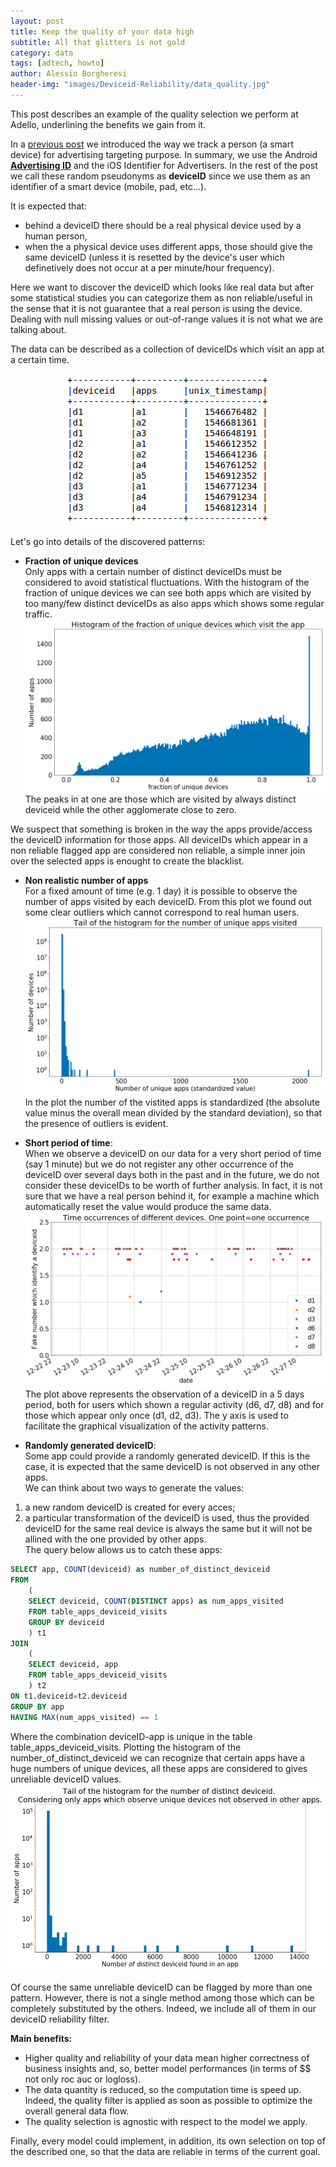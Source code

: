 ```yaml
---
layout: post
title: Keep the quality of your data high
subtitle: All that glitters is not gold
category: data
tags: [adtech, howto]
author: Alessio Borgheresi
header-img: "images/Deviceid-Reliability/data_quality.jpg"
---
```


This post describes an example of the quality selection we perform at Adello, underlining the benefits we gain from it.

In a [previous post](https://adello.github.io/Tracking/) we introduced the way we track a person (a smart device) for advertising targeting purpose.
In summary, we use the Android **[Advertising ID](https://support.google.com/googleplay/android-developer/answer/6048248?hl=en)** and the iOS Identifier for Advertisers. 
In the rest of the post we call these random pseudonyms as **deviceID** since we use them as an identifier of a smart device (mobile, pad, etc...).

It is expected that:
- behind a deviceID there should be a real physical device used by a human person, 
- when the a physical device uses different apps, those should give the same deviceID (unless it is resetted by the device's user which definetively does not occur at a per minute/hour frequency).

Here we want to discover the deviceID which looks like real data but after some statistical studies you can categorize them as non reliable/useful in the sense that it is not guarantee that a real person is using the device.
Dealing with null missing values or out-of-range values it is not what we are talking about.

The data can be described as a collection of deviceIDs which visit an app at a certain time.
<p align="center"> <img src="../images/Deviceid-Reliability/table_data_example.png"> </p>


Let's go into details of the discovered patterns:

* **Fraction of unique devices**<br/>
Only apps with a certain number of distinct deviceIDs must be considered to avoid statistical fluctuations.
With the histogram of the fraction of unique devices we can see both apps which are visited by too many/few distinct deviceIDs as also apps which shows some regular traffic.
![frac_uniq_dev](../images/Deviceid-Reliability/fraction_unique_devices.png)
The peaks in at one are those which are visited by always distinct deviceid while the other agglomerate close to zero.

We suspect that something is broken in the way the apps provide/access the deviceID information for those apps.
All deviceIDs which appear in a non reliable flagged app are considered non reliable, a simple inner join over the selected apps is enought to create the blacklist.


* **Non realistic number of apps**<br/>
For a fixed amount of time (e.g. 1 day) it is possible to observe the number of apps visited by each deviceID.
From this plot we found out some clear outliers which cannot correspond to real human users.
![num_uniqu_apps](../images/Deviceid-Reliability/num_unique_apps.png)
In the plot the number of the vistited apps is standardized (the absolute value minus the overall mean divided by the standard deviation), so that the presence of outliers is evident.


* **Short period of time**:<br/>
When we observe a deviceID on our data for a very short period of time (say 1 minute) but we do not register any other occurrence of the deviceID over several days both in the past and in the future, we do not consider these deviceIDs to be worth of further analysis.
In fact, it is not sure that we have a real person behind it, for example a machine which automatically reset the value would produce the same data.
![one_over_more_days](../images/Deviceid-Reliability/only_1_observations_over_days.png)
The plot above represents the observation of a deviceID in a 5 days period, both for users which shown a regular activity (d6, d7, d8) and for those which appear only once (d1, d2, d3).
The y axis is used to facilitate the graphical visualization of the activity patterns.


* **Randomly generated deviceID**:<br/>
Some app could provide a randomly generated deviceID.
If this is the case, it is expected that the same deviceID is not observed in any other apps.<br/>
We can think about two ways to generate the values:
1) a new random deviceID is created for every acces;
2) a particular transformation of the deviceID is used, thus the provided deviceID for the same real device is always the same but it will not be allined with the one provided by other apps.<br/>
The query below allows us to catch these apps:
```sql
SELECT app, COUNT(deviceid) as number_of_distinct_deviceid
FROM
    (
    SELECT deviceid, COUNT(DISTINCT apps) as num_apps_visited
    FROM table_apps_deviceid_visits
    GROUP BY deviceid
    ) t1
JOIN
    (
    SELECT deviceid, app
    FROM table_apps_deviceid_visits
    ) t2
ON t1.deviceid=t2.deviceid
GROUP BY app
HAVING MAX(num_apps_visited) == 1
```
Where the combination deviceID-app is unique in the table table_apps_deviceid_visits.
Plotting the histogram of the number_of_distinct_deviceid we can recognize that certain apps have a huge numbers of unique devices, all these apps are considered to gives unreliable deviceID values.
![unique_dev_random](../images/Deviceid-Reliability/unique_deviceid_random.png)


Of course the same unreliable deviceID can be flagged by more than one pattern.
However, there is not a single method among those which can be completely substituted by the others.
Indeed, we include all of them in our deviceID reliability filter.


**Main benefits:**<br/>
* Higher quality and reliability of your data mean higher correctness of business insights and, so, better model performances (in terms of $$ not only roc auc or logloss).
* The data quantity is reduced, so the computation time is speed up.
Indeed, the quality filter is applied as soon as possible to optimize the overall general data flow. 
* The quality selection is agnostic with respect to the model we apply.

Finally, every model could implement, in addition, its own selection on top of the described one, so that the data are reliable in terms of the current goal.
